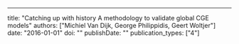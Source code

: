 ---
title: "Catching up with history A methodology to validate global CGE models"
authors: ["Michiel Van Dijk, George Philippidis, Geert Woltjer"]
date: "2016-01-01"
doi: ""
publishDate: ""
publication_types: ["4"]
